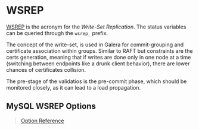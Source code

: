 # WSREP

[WSREP](https://galeracluster.com/library/documentation/monitoring-cluster.html) is the acronym for the 
_Write-Set Replication_. The status variables can be queried through the `wsrep_` prefix.

The concept of the write-set, is used in Galera for commit-grouping and certificate association within
groups. Similar to RAFT but constraints are the certs generation, meaning that if writes are done only 
in one node at a time (switching between endpoints like a drunk client behavior), there are lower chances
of certificates collision.

The pre-stage of the validatios is the pre-commit phase, which should be monitored closely, as it can
lead to a load propagation.

## MySQL WSREP Options

> [Option Reference](https://galeracluster.com/library/documentation/mysql-wsrep-options.html)

